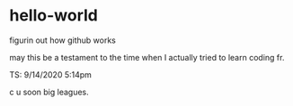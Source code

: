 # hello-world
figurin out how github works


may this be a testament to the time when I actually tried to learn coding fr.

TS: 9/14/2020 5:14pm

c u soon big leagues.
